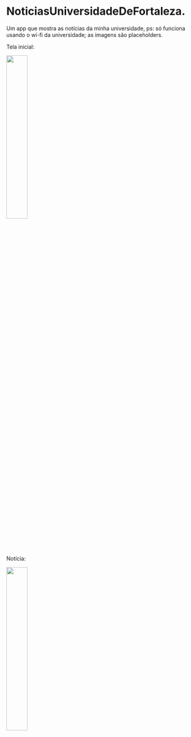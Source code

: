 # NoticiasUniversidadeDeFortaleza. 
Um app que mostra as notícias da minha universidade, ps: só funciona usando o wi-fi da universidade; as imagens são placeholders.

Tela inicial:

<img src="https://user-images.githubusercontent.com/26115704/40689617-5a946742-6379-11e8-92ce-ba46024603fb.png" width="33%">

Notícia:

<img src="https://user-images.githubusercontent.com/26115704/40689620-5c3d28ea-6379-11e8-8833-fd8914bbdd62.png" width="33%">
